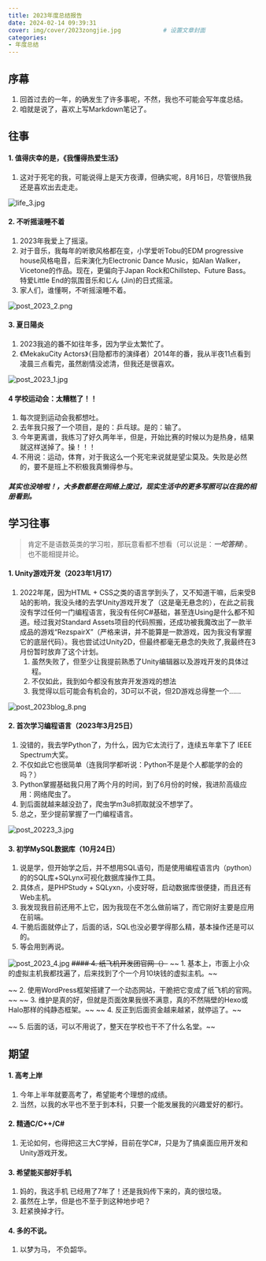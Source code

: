```yaml
---
title: 2023年度总结报告
date: 2024-02-14 09:39:31
cover: img/cover/2023zongjie.jpg            # 设置文章封面
categories:  
- 年度总结
---
```




## 序幕

1. 回首过去的一年，的确发生了许多事呢，不然，我也不可能会写年度总结。
2. 咱就是说了，喜欢上写Markdown笔记了。

## 往事

#### 1. 值得庆幸的是，《我懂得热爱生活》

1. 这对于死宅的我，可能说得上是天方夜谭，但确实呢，8月16日，尽管很热我还是喜欢出去走走。


![life_3.jpg](https://s2.loli.net/2024/01/07/O6f2WAdTtcQ8IBC.jpg)

#### 2. 不听摇滚睡不着

1. 2023年我爱上了摇滚。
2. 对于音乐，我每年的听歌风格都在变，小学爱听Tobu的EDM progressive house风格电音，后来演化为Electronic Dance Music，如Alan Walker，Vicetone的作品。现在，更偏向于Japan Rock和Chillstep、Future Bass。特爱Little End的氛围音乐和じん (Jin)的日式摇滚。
3. 家人们，谁懂啊，不听摇滚睡不着。

![post_2023_2.png](https://s2.loli.net/2024/02/14/9fsdOakHMwLtqTp.png)
#### 3. 夏日陽炎

1. 2023我追的番不如往年多，因为学业太繁忙了。
2. 《MekakuCity Actors》（目隐都市的演绎者）2014年的番，我从半夜11点看到凌晨三点看完，虽然剧情没滤清，但我还是很喜欢。

![post_2023_1.jpg](https://s2.loli.net/2024/02/14/ePomQHap4wBgj1x.jpg)

#### 4 学校运动会：太糟糕了！！

1. 每次提到运动会我都想吐。
2. 去年我只报了一个项目，是的：乒乓球。是的：输了。
3. 今年更离谱，我练习了好久两年半，但是，开始比赛的时候以为是热身，结果就这样送掉了。操！！！
4. 不用说：运动，体育，对于我这么一个死宅来说就是望尘莫及。失败是必然的，要不是班上不积极我真懒得参与。 

##### 其实也没啥啦！，大多数都是在网络上度过，现实生活中的更多写照可以在我的相册看到。





## 学习往事


> 肯定不是语数英类的学习啦，那玩意看都不想看（可以说是：***一坨答辩***）。也不能相提并论。

#### 1. Unity游戏开发（2023年1月17）

1. 2022年尾，因为HTML + CSS之类的语言学到头了，又不知道干嘛，后来受B站的影响，我没头绪的去学Unity游戏开发了（这是毫无悬念的），在此之前我没有学过任何一门编程语言，我没有任何C#基础，甚至连Using是什么都不知道。经过我对Standard Assets项目的代码照搬，还成功被我魔改出了一款半成品的游戏“RezspairX”（严格来讲，并不能算是一款游戏，因为我没有掌握它的底层代码）。我也尝试过Unity2D，但最终都毫无悬念的失败了,我最终在3月份暂时放弃了这个计划。
   1. 虽然失败了，但至少让我提前熟悉了Unity编辑器以及游戏开发的具体过程。
   2. 不仅如此，我到如今都没有放弃开发游戏的想法
   3. 我觉得以后可能会有机会的，3D可以不说，但2D游戏总得整一个……

![post_2023blog_8.png](https://s2.loli.net/2024/02/02/TOqARJPuDUHhk61.png)

#### 2. 首次学习编程语言（2023年3月25日）

1. 没错的，我去学Python了，为什么，因为它太流行了，连续五年拿下了 IEEE Spectrum大奖。
2. 不仅如此它也很简单（连我同学都听说：Python不是是个人都能学的会的吗？）
3. Python掌握基础我只用了两个月的时间，到了6月份的时候，我进阶高级应用：网络爬虫了。
4. 到后面就越来越没劲了，爬虫学m3u8抓取就没不想学了。
5. 总之，至少提前掌握了一门编程语言。

![post_20223_3.jpg](https://s2.loli.net/2024/02/14/P9TGKZchJwFVkUB.png)

#### 3. 初学MySQL数据库（10月24日）

1. 说是学，但开始学之后，并不想用SQL语句，而是使用编程语言内（python）的的SQL库+SQLynx可视化数据库操作工具。
2. 具体点，是PHPStudy + SQLyxn，小皮好呀，启动数据库很便捷，而且还有Web主机。
3. 我发现我目前还用不上它，因为我现在不怎么做前端了，而它刚好主要是应用在前端。
4. 干脆后面就停止了，后面的话，SQL也没必要学得那么精，基本操作还是可以的。 
5. 等会用到再说。

![post_2023_4.jpg](https://s2.loli.net/2024/02/14/ayORm1eQ26sBhnH.png)
~~#### 4. 纸飞机开发团官网（）~~ 
~~ 1. 基本上，市面上小众的虚拟主机我都找遍了，后来找到了个一个月10块钱的虚拟主机。~~ 

~~ 2. 使用WordPress框架搭建了一个动态网站，干脆把它变成了纸飞机的官网。~~ 
~~ 3. 维护是真的好，但就是页面效果我很不满意，真的不然隔壁的Hexo或Halo那样的纯静态框架。~~ 
~~ 4. 反正到后面资金越来越紧，就停运了。~~ 

~~ 5. 后面的话，可以不用说了，整天在学校也干不了什么名堂。~~ 



## 期望

#### 1. 高考上岸

1. 今年上半年就要高考了，希望能考个理想的成绩。
2. 当然，以我的水平也不至于到本科，只要一个能发展我的兴趣爱好的都行。

#### 2. 精通C/C++/C#

1. 无论如何，也得把这三大C学掉，目前在学C#，只是为了搞桌面应用开发和Unity游戏开发。

#### 3. 希望能买部好手机

1. 妈的，我这手机 已经用了7年了！还是我妈传下来的，真的很垃圾。
2. 虽然在上学，但是也不至于到这种地步吧？
3. 赶紧换掉才行。

#### 4. 多的不说。

1. 以梦为马， 不负韶华。
